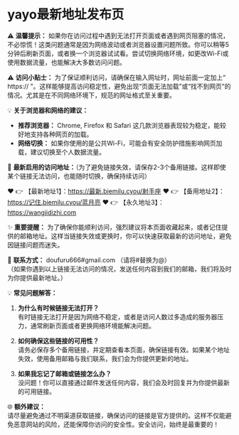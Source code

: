 # yayo最新地址发布页

⚠️ **温馨提示：** 如果你在访问过程中遇到无法打开页面或者遇到网页阻塞的情况，不必惊慌！这类问题通常是因为网络波动或者浏览器设置问题所致。你可以稍等5分钟后刷新页面，或者换一个浏览器试试看。尝试切换网络环境，如更改Wi-Fi或使用数据流量，也能解决大多数访问问题。

⚠️ **访问小贴士：** 为了保证顺利访问，请确保在输入网址时，网址前面一定加上“ https:// ”。这样能够提高访问稳定性，避免出现“页面无法加载”或“找不到网页”的情况。尤其是在不同网络环境下，规范的网址格式至关重要。

💡 **关于浏览器和网络的建议：**  
- **推荐浏览器：** Chrome, Firefox 和 Safari 这几款浏览器表现较为稳定，能较好地支持各种网页的加载。
- **网络切换：** 如果你使用的是公共Wi-Fi，可能会有安全防护措施影响网页加载，建议切换至个人数据流量。

🌟 **最新启用的访问地址：**（为了避免链接失效，请保存2-3个备用链接。这样即使某个链接无法访问，也能随时切换，确保持续访问）

❤️ 👉 【最新地址1】：https://最新.biemilu.cyou/射手座 
❤️ 👉 【备用地址2】：https://记住.biemilu.cyou/蓝月亮 
❤️ 👉 【永久地址3】：https://wangjidizhi.com

✨ **重要提醒：** 为了确保你能顺利访问，强烈建议将本页面收藏起来，或者记住提供的邮箱地址。这样当链接失效或更换时，你可以快速获取最新的访问地址，避免因链接问题而迷失。

📧 **联系方式：** doufuru666#gmail.com （请将#替换为@）  
（如果你遇到以上链接无法访问的情况，发送任何内容到我们的邮箱，我们将及时为你提供最新地址。）

💡 **常见问题解答：**  
1. **为什么有时候链接无法打开？**  
   有时链接无法打开是因为网络不稳定，或者是访问人数过多造成的服务器压力，通常刷新页面或者更换网络环境能解决问题。

2. **如何确保这些链接的可用性？**  
   请务必保存多个备用链接，并定期查看本页面，确保链接有效。如果某个地址失效，使用备用邮箱与我们联系，我们会为你提供更新的地址。

3. **如果我忘记了邮箱或链接怎么办？**  
   没问题！你可以直接通过邮件发送任何内容，我们会及时回复并为你提供最新的可用链接。

🌐 **额外建议：**  
请尽量避免通过不明渠道获取链接，确保访问的链接是官方提供的。这样不仅能避免恶意网站的风险，还能保障你访问的安全性。安全访问，始终是最重要的！
